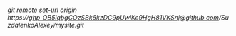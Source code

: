 ###### git remote set-url origin https://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@github.com/SuzdalenkoAlexey/mysite.git
